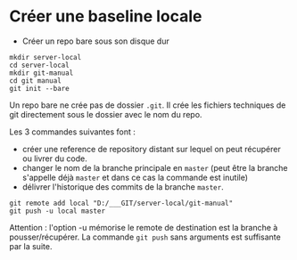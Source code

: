 # Créer une baseline locale

- Créer un repo bare sous son disque dur

```
mkdir server-local
cd server-local
mkdir git-manual
cd git manual
git init --bare
```

Un repo bare ne crée pas de dossier `.git`. Il crée les fichiers techniques de
git directement sous le dossier avec le nom du repo.

Les 3 commandes suivantes font :

- créer une reference de repository distant sur lequel on peut récupérer ou
  livrer du code.
- changer le nom de la branche principale en `master` (peut être la branche
  s'appelle déjà `master` et dans ce cas la commande est inutile)
- délivrer l'historique des commits de la branche `master`.

```
git remote add local "D:/___GIT/server-local/git-manual"
git push -u local master
```

Attention : l'option -u mémorise le remote de destination est la branche à
pousser/récupérer. La commande `git push` sans arguments est suffisante par la
suite.
